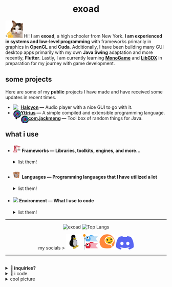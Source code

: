 <h1 align="center">
  exoad
</h1>

<img src="wave.png" width=54/> Hi! I am **exoad**, a high schooler from New York. **I am experienced in systems and low-level programming** with frameworks primarily in graphics in **OpenGL** and **Cuda**. Additionally, I have been building many GUI desktop apps primarily with my own **Java Swing** adaptation and more recently, **Flutter**. Lastly, I am currently learning [**MonoGame**](https://www.monogame.net/) and [**LibGDX**](https://libgdx.com/) in preparation for my journey with game development.

<h2>some projects</h2>

Here are some of my **public** projects I have made and have received some updates in recent times.

<ul>
  <li>
    <a href="https://github.com/Halcyoninae"> <img align="left" src="https://github.com/Halcyoninae/Halcyon.c/blob/master/assets/app/Halcyon_Logo.png" width=24> <strong>Halcyon</a>   —</strong>   Audio player with a nice GUI to go with it.
  </li>
  <li>
    <a href="https://github.com/exoad/yttriuslang.c"> <img align="left" src="unknown.png" width=24> <strong>Yttrius</a>   —</strong>   A simple compiled and extensible programming language.
  </li>
  <li>
    <a href="https://github.com/exoad/com.jackmeng"> <img align="left" src="unknown.png" width=24> <strong>com.jackmeng</a>   —</strong>   Tool box of random things for Java.
  </li>    
</ul>

<h2>what i use</h2>


<ul>
  <li>
    <h4> <img src="construction.png" width=24/> <strong>Frameworks   —</strong>   Libraries, toolkits, engines, and more...</h4>
    <details>
      <summary>
        list them!
      </summary>
    <ul>
      <li>
        <a href="https://www.glfw.org/"> <img align="left" src="OpenGL_100px_June16.png" width=24>GLFW</a>
      </li>
      <li>
        <a href="https://flutter.dev"> <img align="left" src="https://storage.googleapis.com/cms-storage-bucket/0dbfcc7a59cd1cf16282.png" width=20>Flutter</a>
      </li>
      <li>
        <a href="https://docs.oracle.com/en/java/javase/17/docs/api/java.desktop/javax/swing/package-summary.html"> <img align="left" src="https://brandslogos.com/wp-content/uploads/images/java-logo-2.png" width=20>Swing</a>
      </li>
      <li>
        <a href="https://github.com/Kode/Kha"> <img align="left" src="https://haxe.org/img/branding/haxe-logo-glyph.png" width=20>Kha</a>
      </li>
      <li>
        <a href="https://www.google.com/search?client=firefox-b-1-d&q=libgdx"> <img align="left" src="https://avatars.githubusercontent.com/u/509841?s=200&v=4" width=20>LibGDX</a>
      </li>
      <li>
        <a href="https://www.monogame.net/"> <img align="left" src="https://github.com/MonoGame/MonoGame.Logo/raw/master/FullColorOnLight/LogoOnly_128px.png?raw=true" width=20>MonoGame</a>
      </li>
      <li>
        <a href="https://nodejs.org/en"> <img align="left" src="nodejs.png" width=24>NodeJS <em>[including NPM packages]</em></a>
      </li>
      <li>
        <a href="https://llvm.org/"> <img align="left" src="https://llvm.org/img/DragonMedium.png" width=20>LLVM</a>
      </li>
      <li>
        <a href="https://github.com/Kode/Kha"> <img align="left" src="https://github.com/Kode.png?size=512" width=20>Kha</a>
      </li>
      <li>
        <a href="https://tauri.app/"> <img align="left" src="tauri.png" width=20>Tauri</a>
      </li>
      <li>
        <a href="https://skia.org/"> <img align="left" src="https://upload.wikimedia.org/wikipedia/en/thumb/3/33/Skia_Project_Logo.svg/263px-Skia_Project_Logo.svg.png" width=20>Skia</a>
      </li>
    </ul>
    </details>
  </li>
  <li>
    <h4><img src="command_block.gif" width=24 /> <strong>Languages   —</strong>   Programming languages that I have utilized a lot</h4>
    <details>
    <summary>
      list them!
    </summary>
    <ul>
      <li>
        <strong>Object Oriented</strong>
        <ul>
          <li>Java/Kotlin (>3) </li>
          <li>Dart (>2)</li>
          <li>C++ (>4)</li>
          <li>Haxe (>3)</li>
          <li>C# (>0.5)</li>
        </ul>
      </li>
      <li>
        <strong>Script-based</strong>
        <ul>
          <li>JavaScript (>2)</li>
          <li>Lua (>4)</li>
        </ul>
      </li>
      <li>
        <strong>General</strong>
        <ul>
          <li>C (>5)</li>
          <li>Rust (>0.5)</li>
        </ul>
      </li>
    </ul>
    </details>
  </li>
  <li>
    <h4><img src="https://emojigraph.org/media/google/night-with-stars_1f303.png" width=24 /> <strong>Environment   —</strong>   What I use to code</h4>
    <details>
    <summary>list them!</summary>
    <ul>
      <li><strong>General Editor</strong>: <a href="https://code.visualstudio.com/">VSCode</a></li>
      <li><strong>OS</strong>: <a href="https://manjaro.org/"><img src="https://gitlab.manjaro.org/artwork/branding/logo/-/raw/master/logo.png" width=20 /> Manjaro (KDE)</a></li>
    </ul>
    </details>
  </li>
</ul>

<hr>

<div align="center">
  

![exoad](https://github-readme-stats.vercel.app/api?username=exoad&show_icons=true&hide_border=true&hide_title=true&&include_all_commits=true&ring_color=f74f8a&bg_color=000&text_color=4EFA74&icon_color=f0a433&number_format=long)
![Top Langs](https://github-readme-stats.vercel.app/api/top-langs/?username=exoad&layout=compact&langs_count=8&hide_border=true&hide_title=true&bg_color=000&text_color=4EFA74&icon_color=f0a433)

my socials > 
<a href="https://github.com/exoad"><img src="1689908066576652.gif" height=48 /></a>
<a href="https://open.spotify.com/playlist/25rvIynJB1LPLHkhJpMyGq?si=c19fec2d74374cac"><img src="carp_flag.png" height=48 /></a>
<a href="https://www.youtube.com/@exoad"><img src="i-gif.gif" height=48 /></a>
<a href="https://discord.gg/PbJQRT9zQ8"><img src="discord-mark-blue.png" height=42/></a>
</div>

<hr>

<br>

<details>
<summary>
<strong>🎀 inquiries?</strong>
</summary>
  
if you have inquiries regarding my software, give me a forward through my discord server: [link](https://discord.gg/PbJQRT9zQ8)

</details>

<details>
<summary>
🏮 i code.
</summary>

i do stuffs in

1. Java (Swing, LibGDX, Spring, Kotlin)
2. C/C++ (0x, Boost, OpenGL, Lua, Skia)
3. Dart (Flutter)
4. JavaScript (NodeJS)
5. Haxe (OpenFL, Kha)
6. C# (MonoGame)
7. Crostini (ChromeOS Linux container interfacing)

follow through by going to the *inquiries* section

</details>

<details>
  <summary>
    cool picture
  </summary>

<div align="center">
<img src="海沿いの道.png"/>
</div>
  
</details>

